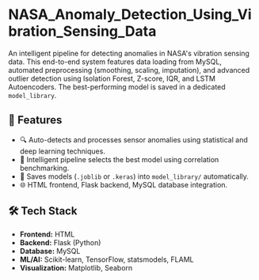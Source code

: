 # NASA_Anomaly_Detection_Using_Vibration_Sensing_Data

An intelligent pipeline for detecting anomalies in NASA's vibration sensing data. This end-to-end system features data loading from MySQL, automated preprocessing (smoothing, scaling, imputation), and advanced outlier detection using Isolation Forest, Z-score, IQR, and LSTM Autoencoders. The best-performing model is saved in a dedicated `model_library`.

## 🚀 Features

- 🔍 Auto-detects and processes sensor anomalies using statistical and deep learning techniques.
- 🧠 Intelligent pipeline selects the best model using correlation benchmarking.
- 💾 Saves models (`.joblib` or `.keras`) into `model_library/` automatically.
- 🌐 HTML frontend, Flask backend, MySQL database integration.

## 🛠️ Tech Stack

- **Frontend:** HTML
- **Backend:** Flask (Python)
- **Database:** MySQL
- **ML/AI:** Scikit-learn, TensorFlow, statsmodels, FLAML
- **Visualization:** Matplotlib, Seaborn
